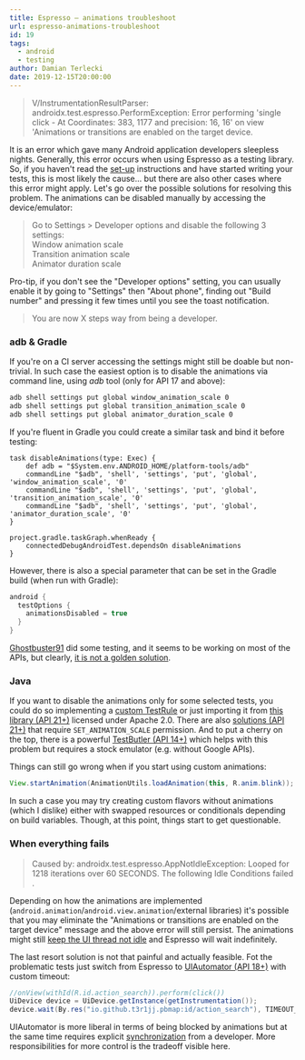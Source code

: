 ```yaml
---
title: Espresso — animations troubleshoot
url: espresso-animations-troubleshoot
id: 19
tags:
  - android
  - testing
author: Damian Terlecki
date: 2019-12-15T20:00:00
---
```


> V/InstrumentationResultParser: androidx.test.espresso.PerformException: Error performing 'single click - At Coordinates: 383, 1177 and precision: 16, 16' on view 'Animations or transitions are enabled on the target device.

It is an error which gave many Android application developers sleepless nights. Generally, this error occurs when using Espresso as a testing library. So, if you haven't read the [set-up](https://developer.android.com/training/testing/espresso/setup#set-up-environment) instructions and have started writing your tests, this is most likely the cause... but there are also other cases where this error might apply. Let's go over the possible solutions for resolving this problem. The animations can be disabled manually by accessing the device/emulator:

> Go to Settings > Developer options and disable the following 3 settings:  
> Window animation scale  
> Transition animation scale  
> Animator duration scale  

Pro-tip, if you don't see the "Developer options" setting, you can usually enable it by going to "Settings" then "About phone", finding out "Build number" and pressing it few times until you see the toast notification.

> You are now X steps way from being a developer.

### adb & Gradle

If you're on a CI server accessing the settings might still be doable but non-trivial. In such case the easiest option is to disable the animations via command line, using *adb* tool (only for API 17 and above): 

```bash
adb shell settings put global window_animation_scale 0
adb shell settings put global transition_animation_scale 0
adb shell settings put global animator_duration_scale 0
```

If you're fluent in Gradle you could create a similar task and bind it before testing:

```
task disableAnimations(type: Exec) {
    def adb = "$System.env.ANDROID_HOME/platform-tools/adb"
    commandLine "$adb", 'shell', 'settings', 'put', 'global', 'window_animation_scale', '0'
    commandLine "$adb", 'shell', 'settings', 'put', 'global', 'transition_animation_scale', '0'
    commandLine "$adb", 'shell', 'settings', 'put', 'global', 'animator_duration_scale', '0'
}

project.gradle.taskGraph.whenReady {
    connectedDebugAndroidTest.dependsOn disableAnimations
}
```

However, there is also a special parameter that can be set in the Gradle build (when run with Gradle):

```groovy
android {
  testOptions {
    animationsDisabled = true
  }
}
```

[Ghostbuster91](https://github.com/ghostbuster91/espresso-animations-disabled-test) did some testing, and it seems to be working on most of the APIs, but clearly, <u>it is not a golden solution</u>.

### Java

If you want to disable the animations only for some selected tests, you could do so implementing a [custom TestRule](https://proandroiddev.com/one-rule-to-disable-them-all-d387da440318) or just importing it from [this library (API 21+)](https://github.com/blipinsk/disable-animations-rule) licensed under Apache 2.0. There are also [solutions (API 21+)](https://product.reverb.com/disabling-animations-in-espresso-for-android-testing-de17f7cf236f) that require `SET_ANIMATION_SCALE` permission. And to put a cherry on the top, there is a powerful [TestButler (API 14+)](https://github.com/linkedin/test-butler) which helps with this problem but requires a stock emulator (e.g. without Google APIs).

Things can still go wrong when if you start using custom animations:
```Java
View.startAnimation(AnimationUtils.loadAnimation(this, R.anim.blink));
```
In such a case you may try creating custom flavors without animations (which I dislike) either with swapped resources or conditionals depending on build variables. Though, at this point, things start to get questionable.

### When everything fails

> Caused by: androidx.test.espresso.AppNotIdleException: Looped for 1218 iterations over 60 SECONDS. The following Idle Conditions failed .

Depending on how the animations are implemented (`android.animation`/`android.view.animation`/external libraries) it's possible that you may eliminate the "Animations or transitions are enabled on the target device" message and the above error will still persist. The animations might still [keep the UI thread not idle](https://stackoverflow.com/a/29662747) and Espresso will wait indefinitely.

The last resort solution is not that painful and actually feasible. Fot the problematic tests just switch from Espresso to [UIAutomator (API 18+)](https://alexilyenko.github.io/uiautomator-basics/) with custom timeout:

```Java
//onView(withId(R.id.action_search)).perform(click())
UiDevice device = UiDevice.getInstance(getInstrumentation());
device.wait(By.res("io.github.t3r1jj.pbmap:id/action_search"), TIMEOUT_MS).click();
```

UIAutomator is more liberal in terms of being blocked by animations but at the same time requires explicit [synchronization](https://alexilyenko.github.io/uiautomator-waiting/) from a developer. More responsibilities for more control is the tradeoff visible here.